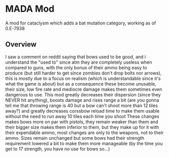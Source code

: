 # MADA Mod
  A mod for cataclysm which adds a bat mutation category, working as of 0.E-7938

## Overview
I saw a comment on reddit saying that bows used to be good, and i understand the "used to" since atm they are completely useless when compared to guns, with the only bonus of their ammo being easy to produce (but still harder to get since zombies don't drop bolts nor arrows), this is mostly due to a focus on realism (which is understandable since it's what the game is about) but as a consequence these become unusable, their size, low fire rate and mediocre damage makes them sometimes even dangerous to use. This mod greatly decreases their dispersion (since they NEVER hit anything), boosts damage and rises range a bit (are you gonna tell me that throwing range is 40 but a bow can't shoot more than 12 tiles away?) and greatly decreases corssbow reload time to make them usable without the need to run away 10 tiles each time you shoot These changes makes bows more on par with pistols, they remain weaker than them and their bigger size makes them inferior to them, but they make up for it with their expendable ammo, most changes are only to the weapons, not to their ammo. Sizes remain unchanged but some bows had their strength requirement lowered a bit to make them more manageable (by the time you get to 17 strength, you have no use for bows so...)
